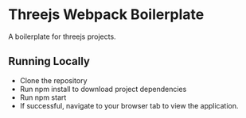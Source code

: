 # Threejs Webpack Boilerplate
A boilerplate for threejs projects.

## Running Locally
- Clone the repository
- Run npm install to download project dependencies
- Run npm start 
- If successful, navigate to your browser tab to view the application.
